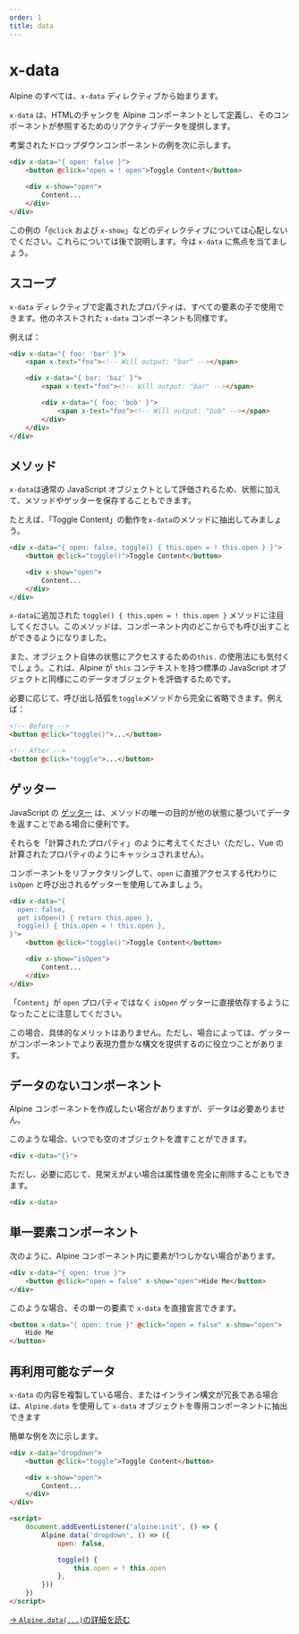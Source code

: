```yaml
---
order: 1
title: data
---
```


# x-data

<!-- Everything in Alpine starts with the `x-data` directive. -->

<!-- `x-data` defines a chunk of HTML as an Alpine component and provides the reactive data for that component to reference. -->

Alpine のすべては、`x-data` ディレクティブから始まります。

`x-data` は、HTMLのチャンクを Alpine コンポーネントとして定義し、そのコンポーネントが参照するためのリアクティブデータを提供します。

考案されたドロップダウンコンポーネントの例を次に示します。

<!-- Here's an example of a contrived dropdown component: -->

```html
<div x-data="{ open: false }">
    <button @click="open = ! open">Toggle Content</button>

    <div x-show="open">
        Content...
    </div>
</div>
```

<!-- Don't worry about the other directives in this example (`@click` and `x-show`), we'll get to those in a bit. For now, let's focus on `x-data`. -->

この例の「`@click` および `x-show`」などのディレクティブについては心配しないでください。これらについては後で説明します。今は `x-data` に焦点を当てましょう。

<a name="scope"></a>

## スコープ

<!-- Properties defined in an `x-data` directive are available to all element children. Even ones inside other, nested `x-data` components. -->

`x-data` ディレクティブで定義されたプロパティは、すべての要素の子で使用できます。他のネストされた `x-data` コンポーネントも同様です。

<!-- For example: -->

例えば：

```html
<div x-data="{ foo: 'bar' }">
    <span x-text="foo"><!-- Will output: "bar" --></span>

    <div x-data="{ bar: 'baz' }">
        <span x-text="foo"><!-- Will output: "bar" --></span>

        <div x-data="{ foo: 'bob' }">
            <span x-text="foo"><!-- Will output: "bob" --></span>
        </div>
    </div>
</div>
```

<a name="methods"></a>

## メソッド

<!-- Because `x-data` is evaluated as a normal JavaScript object, in addition to state, you can store methods and even getters. -->

<!-- For example, let's extract the "Toggle Content" behavior into a method on  `x-data`. -->

`x-data`は通常の JavaScript オブジェクトとして評価されるため、状態に加えて、メソッドやゲッターを保存することもできます。

たとえば、「Toggle Content」の動作を`x-data`のメソッドに抽出してみましょう。

```html
<div x-data="{ open: false, toggle() { this.open = ! this.open } }">
    <button @click="toggle()">Toggle Content</button>

    <div x-show="open">
        Content...
    </div>
</div>
```

<!-- Notice the added `toggle() { this.open = ! this.open }` method on `x-data`. This method can now be called from anywhere inside the component. -->

<!-- You'll also notice the usage of `this.` to access state on the object itself. This is because Alpine evaluates this data object like any standard JavaScript object with a `this` context. -->

<!-- If you prefer, you can leave the calling parenthesis off of the `toggle` method completely. For example: -->

`x-data`に追加された `toggle() { this.open = ! this.open }` メソッドに注目してください。このメソッドは、コンポーネント内のどこからでも呼び出すことができるようになりました。

また、オブジェクト自体の状態にアクセスするための`this.` の使用法にも気付くでしょう。これは、Alpine が `this` コンテキストを持つ標準の JavaScript オブジェクトと同様にこのデータオブジェクトを評価するためです。

必要に応じて、呼び出し括弧を`toggle`メソッドから完全に省略できます。例えば：

```html
<!-- Before -->
<button @click="toggle()">...</button>

<!-- After -->
<button @click="toggle">...</button>
```

<a name="getters"></a>

## ゲッター

<!-- JavaScript [getters](https://developer.mozilla.org/en-US/docs/Web/JavaScript/Reference/Functions/get) are handy when the sole purpose of a method is to return data based on other state. -->

<!-- Think of them like "computed properties" (although, they are not cached like Vue's computed properties). -->

<!-- Let's refactor our component to use a getter called `isOpen` instead of accessing `open` directly. -->

JavaScript の [ゲッター](https://developer.mozilla.org/en-US/docs/Web/JavaScript/Reference/Functions/get) は、メソッドの唯一の目的が他の状態に基づいてデータを返すことである場合に便利です。

それらを「計算されたプロパティ」のように考えてください（ただし、Vue の計算されたプロパティのようにキャッシュされません）。

コンポーネントをリファクタリングして、`open` に直接アクセスする代わりに `isOpen` と呼び出されるゲッターを使用してみましょう。

```html
<div x-data="{
  open: false,
  get isOpen() { return this.open },
  toggle() { this.open = ! this.open },
}">
    <button @click="toggle()">Toggle Content</button>

    <div x-show="isOpen">
        Content...
    </div>
</div>
```

<!-- Notice the "Content" now depends on the `isOpen` getter instead of the `open` property directly. -->

<!-- In this case there is no tangible benefit. But in some cases, getters are helpful for providing a more expressive syntax in your components. -->

「`Content`」が `open` プロパティではなく `isOpen` ゲッターに直接依存するようになったことに注意してください。

この場合、具体的なメリットはありません。ただし、場合によっては、ゲッターがコンポーネントでより表現力豊かな構文を提供するのに役立つことがあります。


<a name="data-less-components"></a>

## データのないコンポーネント

<!-- Occasionally, you want to create an Alpine component, but you don't need any data. -->

<!-- In these cases, you can always pass in an empty object. -->

Alpine コンポーネントを作成したい場合がありますが、データは必要ありません。

このような場合、いつでも空のオブジェクトを渡すことができます。

```html
<div x-data="{}">
```

<!-- However, if you wish, you can also eliminate the attribute value entirely if it looks better to you. -->

ただし、必要に応じて、見栄えがよい場合は属性値を完全に削除することもできます。

```html
<div x-data>
```

<a name="single-element-components"></a>

## 単一要素コンポーネント

<!-- Sometimes you may only have a single element inside your Alpine component, like the following: -->

次のように、Alpine コンポーネント内に要素が1つしかない場合があります。

```html
<div x-data="{ open: true }">
    <button @click="open = false" x-show="open">Hide Me</button>
</div>
```

<!-- In these cases, you can declare `x-data` directly on that single element: -->

このような場合、その単一の要素で `x-data` を直接宣言できます。

```html
<button x-data="{ open: true }" @click="open = false" x-show="open">
    Hide Me
</button>
```

<a name="re-usable-data"></a>

## 再利用可能なデータ

<!-- If you find yourself duplicating the contents of `x-data`, or you find the inline syntax verbose, you can extract the `x-data` object out to a dedicated component using `Alpine.data`. -->

`x-data` の内容を複製している場合、またはインライン構文が冗長である場合は、`Alpine.data` を使用して `x-data` オブジェクトを専用コンポーネントに抽出できます

<!-- Here's a quick example: -->

簡単な例を次に示します。

```html
<div x-data="dropdown">
    <button @click="toggle">Toggle Content</button>

    <div x-show="open">
        Content...
    </div>
</div>

<script>
    document.addEventListener('alpine:init', () => {
        Alpine.data('dropdown', () => ({
            open: false,

            toggle() {
                this.open = ! this.open
            },
        }))
    })
</script>
```

[→ `Alpine.data(...)`の詳細を読む](/globals/alpine-data)
